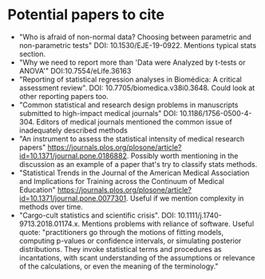 # Potential papers to cite

* "Who is afraid of non-normal data? Choosing between parametric and non-parametric tests" DOI: 10.1530/EJE-19-0922. Mentions typical stats section.
* "Why we need to report more than 'Data were Analyzed by t-tests or ANOVA'" DOI:10.7554/eLife.36163
* "Reporting of statistical regression analyses in Biomédica: A critical assessment review". DOI: 10.7705/biomedica.v38i0.3648. Could look at other reporting papers too.
* "Common statistical and research design problems in manuscripts submitted to high-impact medical journals" DOI: 10.1186/1756-0500-4-304. Editors of medical journals mentioned the common issue of inadequately described methods
* "An instrument to assess the statistical intensity of medical research papers" https://journals.plos.org/plosone/article?id=10.1371/journal.pone.0186882. Possibly worth mentioning in the discussion as an example of a paper that's try to classify stats methods.
* "Statistical Trends in the Journal of the American Medical Association and Implications for Training across the Continuum of Medical Education" https://journals.plos.org/plosone/article?id=10.1371/journal.pone.0077301. Useful if we mention complexity in methods over time.
* "Cargo-cult statistics and scientific crisis". DOI: 10.1111/j.1740-9713.2018.01174.x. Mentions problems with reliance of software. Useful quote: "practitioners go through the motions of fitting models, computing p-values or confidence intervals, or simulating posterior distributions. They invoke statistical terms and procedures as incantations, with scant understanding of the assumptions or relevance of the calculations, or even the meaning of the terminology."
